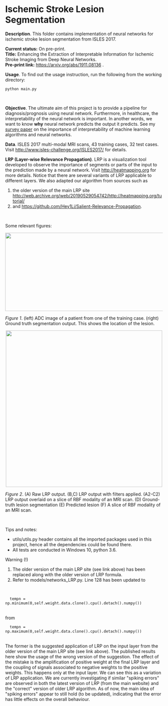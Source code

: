 # Ischemic Stroke Lesion Segmentation
**Description**. This folder contains implementation of neural networks for ischemic stroke lesion segmentation from ISLES 2017. 
<br>

**Current status:** On pre-print.<br>
**Title:** Enhancing the Extraction of Interpretable Information for Ischemic Stroke Imaging from Deep Neural Networks.<br>
**Pre-print link:** https://arxiv.org/abs/1911.08136 .<br>

**Usage**. To find out the usage instruction, run the following from the working directory:
```
python main.py
```
<br>

**Objective**. The ultimate aim of this project is to provide a pipeline for diagnosis/prognosis using neural network. Furthermore, in healthcare, the interpretability of the neural network is important. In another words, we want to know **why** neural network predicts the output it predicts. See my <a href="https://arxiv.org/abs/1907.07374">survey paper</a> on the importance of interpretability of machine learning algorithms and neural networks.
<br>

**Data**. ISLES 2017 multi-modal MRI scans, 43 training cases, 32 test cases. Visit http://www.isles-challenge.org/ISLES2017/ for details.
<br>

**LRP (Layer-wise Relevance Propagation)**. LRP is a visualization tool developed to observe the importance of segments or parts of the input to the prediction made by a neural network. Visit http://heatmapping.org for more details. Notice that there are several variants of LRP applicable to different layers. We also adapted our algorithm from sources such as 
1. the older version of the main LRP site http://web.archive.org/web/20190529054742/http://heatmapping.org/tutorial/
2. and https://github.com/Hey1Li/Salient-Relevance-Propagation.
<br>

Some relevant figures:
<br>

<div align="center">
  <img width="640" height="250" src="https://github.com/etjoa003/medical_imaging/blob/master/isles2017/_others/for_show_scans.jpg?raw=true">
</div>

*Figure 1*. (left) ADC image of a patient from one of the training case. (right) Ground truth segmentation output. This shows the location of the lesion.

<div align="center">
  <img width="500" height="500" src="https://github.com/etjoa003/medical_imaging/blob/master/isles2017/_others/LatestImages/lrpfilter.JPG?raw=true">
</div>

*Figure 2*. (A) Raw LRP output. (B,C) LRP output with filters applied. (A2-C2) LRP output overlaid on a slice of RBF modality of an MRI scan. (D) Ground-truth lesion segmentation (E) Predicted lesion (F) A slice of RBF modality of an MRI scan.

<br>

Tips and notes:
+ utils/utils.py header contains all the imported packages used in this project, hence all the dependencies could be found there.
+ All tests are conducted in Windows 10, python 3.6. 

Warning (!)<br>
1. The older version of the main LRP site (see link above) has been replaced along with the older version of LRP formula. <br>
2. Refer to models/networks_LRP.py. Line 128 has been updated to 
<br>

```
  tempn = np.minimum(0,self.weight.data.clone().cpu().detach().numpy())
```

<br>  
from 
<br>

```
  tempn = np.maximum(0,self.weight.data.clone().cpu().detach().numpy())
```

<br>
The former is the suggested application of LRP on the input layer from the older version of the main LRP site (see link above). The published results here show the usage of the wrong version of the suggestion. The effect of the mistake is the amplification of positive weight at the final LRP layer and the coupling of signals associated to negative weights to the positive weights. This happens only at the input layer. We can see this as a variation of LRP application. We are currently investigating if similar "spiking errors" are observed in both the latest version of LRP (from the main website) and the "correct" version of older LRP algorithm. As of now, the main idea of "spiking errors" appear to still hold (to be updated), indicating that the error has little effects on the overall behaviour.
